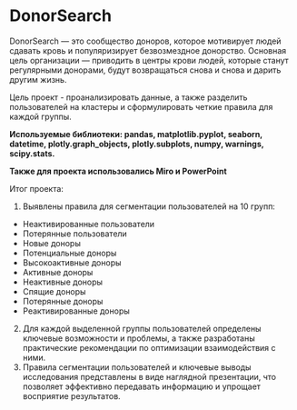# DonorSearch

DonorSearch — это сообщество доноров, которое мотивирует людей сдавать кровь и популяризирует безвозмездное донорство. Основная цель организации — приводить в центры крови людей, которые станут регулярными донорами, будут возвращаться снова и снова и дарить другим жизнь.

Цель проект - проанализировать данные, а также разделить пользователей на кластеры и сформулировать четкие правила для каждой группы. 

**Используемые библиотеки: pandas, matplotlib.pyplot, seaborn, datetime, plotly.graph_objects, plotly.subplots, numpy, warnings, scipy.stats.**

**Также для проекта использовались Miro и PowerPoint**

Итог проекта: 
1. Выявлены правила для сегментации пользователей на 10 групп:
- Неактивированные пользователи
- Потерянные пользователи
- Новые доноры
- Потенциальные доноры
- Высокоактивные доноры
- Активные доноры
- Неактивные доноры
- Спящие доноры
- Потерянные доноры
- Реактивированные доноры
2. Для каждой выделенной группы пользователей определены ключевые возможности и проблемы, а также разработаны практические рекомендации по оптимизации взаимодействия с ними.
3. Правила сегментации пользователей и ключевые выводы исследования представлены в виде наглядной презентации, что позволяет эффективно передавать информацию и упрощает восприятие результатов.


